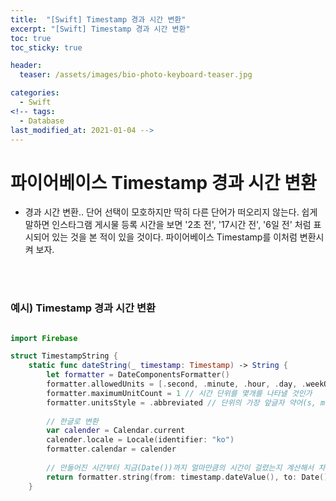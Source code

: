```yaml
---
title:  "[Swift] Timestamp 경과 시간 변환"
excerpt: "[Swift] Timestamp 경과 시간 변환"
toc: true
toc_sticky: true

header:
  teaser: /assets/images/bio-photo-keyboard-teaser.jpg

categories:
  - Swift
<!-- tags:
  - Database 
last_modified_at: 2021-01-04 -->
---
```

# 파이어베이스 Timestamp 경과 시간 변환
- 경과 시간 변환.. 단어 선택이 모호하지만 딱히 다른 단어가 떠오리지 않는다. 쉽게 말하면 인스타그램 게시물 등록 시간을 보면 '2초 전', '17시간 전', '6일 전' 처럼 표시되어 있는 것을 본 적이 있을 것이다. 
  파이어베이스 Timestamp를 이처럼 변환시켜 보자.
  

<br>
<br>

### 예시) Timestamp 경과 시간 변환
```swift

import Firebase

struct TimestampString {
    static func dateString(_ timestamp: Timestamp) -> String {
        let formatter = DateComponentsFormatter()
        formatter.allowedUnits = [.second, .minute, .hour, .day, .weekOfMonth] // 시간 단위 설정
        formatter.maximumUnitCount = 1 // 시간 단위를 몇개를 나타낼 것인가
        formatter.unitsStyle = .abbreviated // 단위의 가장 앞글자 약어(s, m, h, d, w 등)으로 설정
        
        // 한글로 변환
        var calender = Calendar.current
        calender.locale = Locale(identifier: "ko")
        formatter.calendar = calender
        
        // 만들어진 시간부터 지금(Date())까지 얼마만큼의 시간이 걸렸는지 계산해서 차이(difference)를 반환
        return formatter.string(from: timestamp.dateValue(), to: Date()) ?? ""
    }
```
